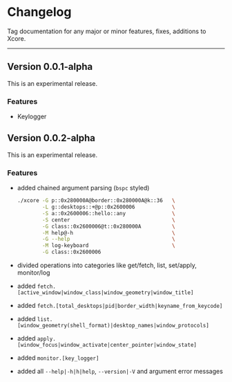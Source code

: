 # Changelog

Tag documentation for any major or minor features, fixes, additions to Xcore.

---

## Version 0.0.1-alpha

This is an experimental release.

### Features

- Keylogger

## Version 0.0.2-alpha

This is an experimental release.

### Features

- added chained argument parsing (`bspc` styled)

  ```zsh
  ./xcore -G p::0x280000A@border::0x280000A@k::36   \
          -L g::desktops::+@p::0x2600006            \
          -S a::0x2600006::hello::any               \
          -S center                                 \
          -G class::0x2600006@t::0x280000A          \
          -M help@-h                                \
          -G --help                                 \
          -M log-keyboard                           \
          -G class::0x2600006
  ```

- divided operations into categories like get/fetch, list, set/apply, monitor/log
- added `fetch.[active_window|window_class|window_geometry|window_title]`
- added `fetch.[total_desktops|pid|border_width|keyname_from_keycode]`
- added `list.[window_geometry(shell_format)|desktop_names|window_protocols]`
- added `apply.[window_focus|window_activate|center_pointer|window_state]`
- added `monitor.[key_logger]`
- added all `--help|-h|h|help`, `--version|-V` and argument error messages

